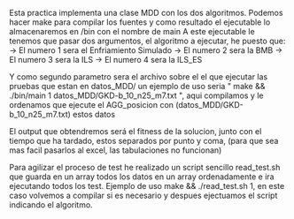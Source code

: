 Esta practica implementa una clase MDD con los dos algoritmos.
Podemos hacer make para compilar los fuentes y como resultado el ejecutable lo almacenaremos en /bin con el nombre de main
A este ejecutable le tenemos que pasar dos argumentos, el algoritmo a ejecutar, he puesto que:
    -> El numero 1 sera el Enfriamiento Simulado
    -> El numero 2 sera la BMB
    -> El numero 3 sera la ILS
    -> El numero 4 sera la ILS_ES


Y como segundo parametro sera el archivo sobre el el que ejecutar las pruebas que estan en datos_MDD/
un ejemplo de uso seria " make && ./bin/main 1 datos_MDD/GKD-b_10_n25_m7.txt ", aqui compilamos y le ordenamos que ejecute el AGG_posicion con (datos_MDD/GKD-b_10_n25_m7.txt) estos datos

El output que obtendremos será el fitness de la solucion, junto con el tiempo que ha tardado, estos separados por punto y coma, (para que sea mas facil pasarlos al excel, las tabulaciones no funcionan)

Para agilizar el proceso de test he realizado un script sencillo read_test.sh que guarda en un array todos los datos en un array ordenadamente e ira ejecutando todos los test.
Ejemplo de uso make && ./read_test.sh 1, en este caso volvemos a compilar si es necesario y despues ejectuamos el script indicando el algoritmo.
